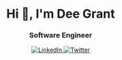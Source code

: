 <h1 align="center">Hi 👋, I'm Dee Grant</h1>
<h3 align="center">Software Engineer</h3>

<p align="center">
    <a href="https://www.linkedin.com/in/dee-grant">
        <img src="https://img.shields.io/badge/LinkedIn--_?style=social&logo=linkedin" alt="LinkedIn">
    </a>
    <a href="https://twitter.com/_DeeGrant">
        <img src="https://img.shields.io/twitter/follow/_DeeGrant?style=social" alt="Twitter"/>
    </a>
</p>
